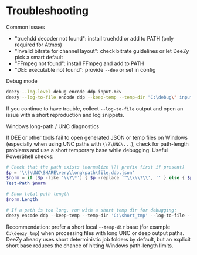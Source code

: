# Troubleshooting

Common issues

- "truehdd decoder not found": install truehdd or add to PATH (only required for Atmos)
- "Invalid bitrate for channel layout": check bitrate guidelines or let DeeZy pick a smart default
- "FFmpeg not found": install FFmpeg and add to PATH
- "DEE executable not found": provide `--dee` or set in config

Debug mode

```bash
deezy --log-level debug encode ddp input.mkv
deezy --log-to-file encode ddp --keep-temp --temp-dir "C:\debug\" input.mkv
```

If you continue to have trouble, collect `--log-to-file` output and open an issue with a short reproduction and log snippets.

Windows long-path / UNC diagnostics

If DEE or other tools fail to open generated JSON or temp files on Windows (especially
when using UNC paths with `\\?\UNC\...`), check for path-length problems and use a
short temporary base while debugging. Useful PowerShell checks:

```powershell
# Check that the path exists (normalize \?\ prefix first if present)
$p = '\\?\UNC\SHARE\very\long\path\file.ddp.json'
$norm = if ($p -like '\\?\*') { $p -replace '^\\\\\?\\', '' } else { $p }
Test-Path $norm

# Show total path length
$norm.Length

# If a path is too long, run with a short temp dir for debugging:
deezy encode ddp --keep-temp --temp-dir 'C:\short_tmp' --log-to-file --config deezy-conf.toml encode ddp input.mkv
```

Recommendation: prefer a short local `--temp-dir` base (for example `C:\deezy_tmp`) when
processing files with long UNC or deep output paths. DeeZy already uses short deterministic
job folders by default, but an explicit short base reduces the chance of hitting Windows
path-length limits.
